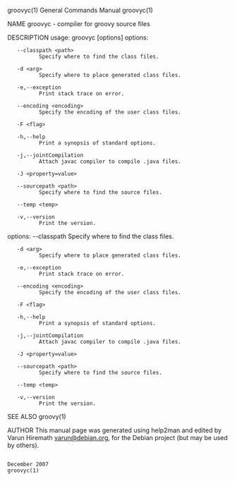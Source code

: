 groovyc(1)                                                    General Commands Manual                                                   groovyc(1)

NAME
       groovyc - compiler for groovy source files

DESCRIPTION
       usage: groovyc [options] <source-files> options:

       --classpath <path>
              Specify where to find the class files.

       -d <arg>
              Specify where to place generated class files.

       -e,--exception
              Print stack trace on error.

       --encoding <encoding>
              Specify the encoding of the user class files.

       -F <flag>

       -h,--help
              Print a synopsis of standard options.

       -j,--jointCompilation
              Attach javac compiler to compile .java files.

       -J <property=value>

       --sourcepath <path>
              Specify where to find the source files.

       --temp <temp>

       -v,--version
              Print the version.

   options:
       --classpath <path>
              Specify where to find the class files.

       -d <arg>
              Specify where to place generated class files.

       -e,--exception
              Print stack trace on error.

       --encoding <encoding>
              Specify the encoding of the user class files.

       -F <flag>

       -h,--help
              Print a synopsis of standard options.

       -j,--jointCompilation
              Attach javac compiler to compile .java files.

       -J <property=value>

       --sourcepath <path>
              Specify where to find the source files.

       --temp <temp>

       -v,--version
              Print the version.

SEE ALSO
       groovy(1)

AUTHOR
       This  manual  page was generated using help2man and edited by Varun Hiremath <varun@debian.org>, for the Debian project (but may be used by
       others).

                                                                   December 2007                                                        groovyc(1)
